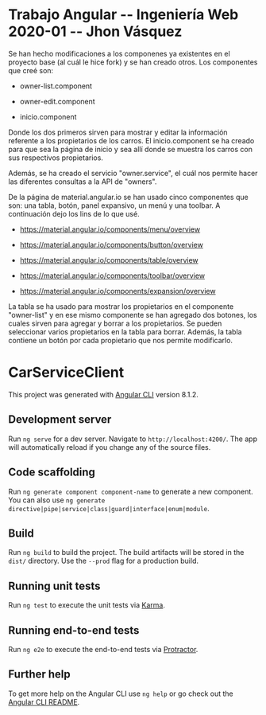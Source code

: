 # Trabajo Angular -- Ingeniería Web 2020-01 -- Jhon Vásquez

Se han hecho modificaciones a los componenes ya existentes en el proyecto base (al cuál le hice fork) y se han creado otros. Los componentes que creé son:

- owner-list.component

- owner-edit.component

- inicio.component

Donde los dos primeros sirven para mostrar y editar la información referente a los propietarios de los carros. El inicio.component se ha creado para que sea la página de inicio y sea allí donde se muestra los carros con sus respectivos propietarios.

Además, se ha creado el servicio "owner.service", el cuál nos permite hacer las diferentes consultas a la API de "owners".

De la página de material.angular.io se han usado cinco componentes que son: una tabla, botón, panel expansivo, un menú y una toolbar. A continuación dejo los lins de lo que usé.

- https://material.angular.io/components/menu/overview

- https://material.angular.io/components/button/overview

- https://material.angular.io/components/table/overview

- https://material.angular.io/components/toolbar/overview

- https://material.angular.io/components/expansion/overview


La tabla se ha usado para mostrar los propietarios en el componente "owner-list" y en ese mismo componente se han agregado dos botones, los cuales sirven para agregar y borrar a los propietarios. Se pueden seleccionar varios propietarios en la tabla para borrar. Además, la tabla contiene un botón por cada propietario que nos permite modificarlo.










# CarServiceClient

This project was generated with [Angular CLI](https://github.com/angular/angular-cli) version 8.1.2.

## Development server

Run `ng serve` for a dev server. Navigate to `http://localhost:4200/`. The app will automatically reload if you change any of the source files.

## Code scaffolding

Run `ng generate component component-name` to generate a new component. You can also use `ng generate directive|pipe|service|class|guard|interface|enum|module`.

## Build

Run `ng build` to build the project. The build artifacts will be stored in the `dist/` directory. Use the `--prod` flag for a production build.

## Running unit tests

Run `ng test` to execute the unit tests via [Karma](https://karma-runner.github.io).

## Running end-to-end tests

Run `ng e2e` to execute the end-to-end tests via [Protractor](http://www.protractortest.org/).

## Further help

To get more help on the Angular CLI use `ng help` or go check out the [Angular CLI README](https://github.com/angular/angular-cli/blob/master/README.md).
